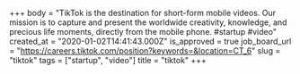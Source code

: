 +++
body = "TikTok is the destination for short-form mobile videos. Our mission is to capture and present the worldwide creativity, knowledge, and precious life moments, directly from the mobile phone. #startup #video"
created_at = "2020-01-02T14:41:43.000Z"
is_approved = true
job_board_url = "https://careers.tiktok.com/position?keywords=&location=CT_6"
slug = "tiktok"
tags = ["startup", "video"]
title = "tiktok"
+++
